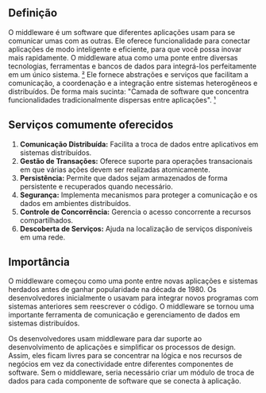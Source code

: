 ## Definição

O middleware é um software que diferentes aplicações usam para se comunicar umas com as outras. Ele oferece funcionalidade para conectar aplicações de modo inteligente e eficiente, para que você possa inovar mais rapidamente. O middleware atua como uma ponte entre diversas tecnologias, ferramentas e bancos de dados para integrá-los perfeitamente em um único sistema. [²] Ele fornece abstrações e serviços que facilitam a comunicação, a coordenação e a integração entre sistemas heterogêneos e distribuídos. De forma mais sucinta: "Camada de software que concentra funcionalidades tradicionalmente dispersas entre aplicações". [¹]

## Serviços comumente oferecidos
1. **Comunicação Distribuída:** Facilita a troca de dados entre aplicativos em sistemas distribuídos.
2. **Gestão de Transações:** Oferece suporte para operações transacionais em que várias ações devem ser realizadas atomicamente.
3. **Persistência:** Permite que dados sejam armazenados de forma persistente e recuperados quando necessário.
4. **Segurança:** Implementa mecanismos para proteger a comunicação e os dados em ambientes distribuídos.
5. **Controle de Concorrência:** Gerencia o acesso concorrente a recursos compartilhados.
6. **Descoberta de Serviços:** Ajuda na localização de serviços disponíveis em uma rede.

## Importância
O middleware começou como uma ponte entre novas aplicações e sistemas herdados antes de ganhar popularidade na década de 1980. Os desenvolvedores inicialmente o usavam para integrar novos programas com sistemas anteriores sem reescrever o código. O middleware se tornou uma importante ferramenta de comunicação e gerenciamento de dados em sistemas distribuídos.

Os desenvolvedores usam middleware para dar suporte ao desenvolvimento de aplicações e simplificar os processos de design. Assim, eles ficam livres para se concentrar na lógica e nos recursos de negócios em vez da conectividade entre diferentes componentes de software. Sem o middleware, seria necessário criar um módulo de troca de dados para cada componente de software que se conecta à aplicação.


[¹]: https://memoria.rnp.br/_arquivo/documentos/pal0221.pdf
[²]: https://aws.amazon.com/pt/what-is/middleware/#:~:text=O%20middleware%20%C3%A9%20um%20software,voc%C3%AA%20possa%20inovar%20mais%20rapidamente.